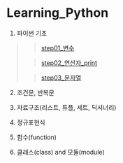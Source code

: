 # Learning_Python
1. 파이썬 기초
>> [step01_변수](https://github.com/DominKim/Learning_Python/blob/master/chap01_Basic/lecture/step01_variable.ipynb)
>
>> [step02_연산자_print](https://github.com/DominKim/Learning_Python/blob/master/chap01_Basic/lecture/step02_operater_print.ipynb)
>
>> [step03_문자열](https://github.com/DominKim/Learning_Python/blob/master/chap01_Basic/lecture/step03_string.ipynb)
>
2. 조건문, 반복문
>>
>
3. 자료구조(리스트, 튜플, 세트, 딕셔너리)
>>
>
4. 정규표현식
>>
>
5. 함수(function)
>>
>
6. 클래스(class) and 모듈(module)
>>
